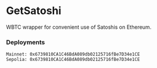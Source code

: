 # GetSatoshi

WBTC wrapper for convenient use of Satoshis on Ethereum.

### Deployments

    Mainnet: 0x6739810CA1C46BdA089db02125716fBe7D34e1CE
    Sepolia: 0x6739810CA1C46BdA089db02125716fBe7D34e1CE
